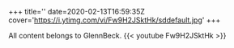 +++
title=''
date=2020-02-13T16:59:35Z
cover='https://i.ytimg.com/vi/Fw9H2JSktHk/sddefault.jpg'
+++

All content belongs to GlennBeck.
{{< youtube Fw9H2JSktHk >}}
